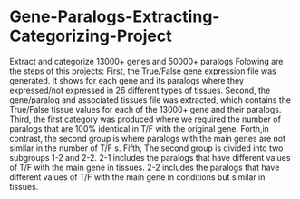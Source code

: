 # Gene-Paralogs-Extracting-Categorizing-Project
Extract and categorize 13000+  genes and 50000+ paralogs
Folowing are the steps of this projects:
First, the True/False gene expression file was generated. It shows for each gene and its paralogs where they expressed/not expressed in 26 different types of tissues. 
Second, the gene/paralog and associated tissues file was extracted, which contains the True/False tissue values for each of  the 13000+ gene and their paralogs.
Third, the first category was produced where we required the number of paralogs that are 100% identical in T/F with the original gene.
Forth,in contrast, the second group is where paralogs with the main genes are not similar in the number of T/F s.
Fifth, The second group is divided into two subgroups 1-2 and 2-2.
     2-1 includes the paralogs that have  different values of T/F with the main gene in tissues.
     2-2 includes the paralogs that have different values of T/F with the main gene in conditions but similar in tissues.
